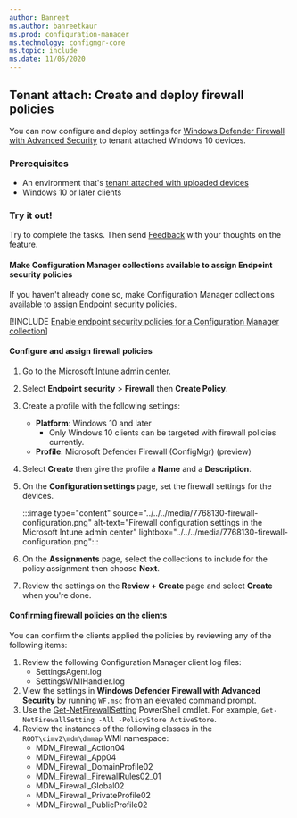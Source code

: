 ```yaml
---
author: Banreet
ms.author: banreetkaur
ms.prod: configuration-manager
ms.technology: configmgr-core
ms.topic: include
ms.date: 11/05/2020
---
```


## <a name="bkmk_fire"></a> Tenant attach: Create and deploy firewall policies
<!--7768130-->

You can now configure and deploy settings for [Windows Defender Firewall with Advanced Security](/windows/security/threat-protection/windows-firewall/windows-firewall-with-advanced-security) to tenant attached Windows 10 devices.

### Prerequisites

- An environment that's [tenant attached with uploaded devices](../../../../../tenant-attach/device-sync-actions.md)
- Windows 10 or later clients

### Try it out!

Try to complete the tasks. Then send [Feedback](../../technical-preview-2003.md#bkmk_feedback) with your thoughts on the feature.

#### <a name="bkmk_collections"></a> Make Configuration Manager collections available to assign Endpoint security policies
If you haven't already done so, make Configuration Manager collections available to assign Endpoint security policies.

[!INCLUDE [Enable endpoint security policies for a Configuration Manager collection](../../../../../../../intune/protect/includes/make-configmgr-collection-available-edr.md)]

#### Configure and assign firewall policies

1. Go to the [Microsoft Intune admin center](https://go.microsoft.com/fwlink/?linkid=2109431).
1. Select **Endpoint security** > **Firewall** then **Create Policy**.
1. Create a profile with the following settings:
   - **Platform**: Windows 10 and later
      - Only Windows 10 clients can be targeted with firewall policies currently.
   - **Profile**: Microsoft Defender Firewall (ConfigMgr) (preview)
1. Select **Create** then give the profile a **Name** and a **Description**.
1. On the **Configuration settings** page, set the firewall settings for the devices.  

   :::image type="content" source="../../../media/7768130-firewall-configuration.png" alt-text="Firewall configuration settings in the Microsoft Intune admin center" lightbox="../../../media/7768130-firewall-configuration.png":::

1. On the **Assignments** page, select the collections to include for the policy assignment then choose **Next**.
1. Review the settings on the **Review + Create** page and select **Create** when you're done.

#### Confirming firewall policies on the clients

You can confirm the clients applied the policies by reviewing any of the following items:

1. Review the following Configuration Manager client log files:
   - SettingsAgent.log
   - SettingsWMIHandler.log
1. View the settings in **Windows Defender Firewall with Advanced Security** by running `WF.msc` from an elevated command prompt.
1. Use the [Get-NetFirewallSetting](/powershell/module/netsecurity/get-netfirewallsetting) PowerShell cmdlet. For example, `Get-NetFirewallSetting -All -PolicyStore ActiveStore`.
1. Review the instances of the following classes in the `ROOT\cimv2\mdm\dmmap` WMI namespace:
   - MDM_Firewall_Action04
   - MDM_Firewall_App04
   - MDM_Firewall_DomainProfile02
   - MDM_Firewall_FirewallRules02_01
   - MDM_Firewall_Global02
   - MDM_Firewall_PrivateProfile02
   - MDM_Firewall_PublicProfile02
